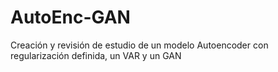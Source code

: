 # AutoEnc-GAN
Creación y revisión de estudio de un modelo Autoencoder con regularización definida, un VAR y un GAN
